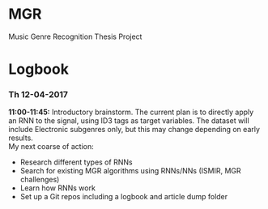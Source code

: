 # MGR
Music Genre Recognition Thesis Project

# Logbook
### Th 12-04-2017
**11:00-11:45:** Introductory brainstorm. The current plan is to directly apply an RNN to the signal, using ID3 tags as target variables. The dataset will include Electronic subgenres only, but this may change depending on early results.  
My next coarse of action:
 * Research different types of RNNs
 * Search for existing MGR algorithms using RNNs/NNs (ISMIR, MGR challenges)
 * Learn how RNNs work
 * Set up a Git repos including a logbook and article dump folder
